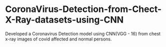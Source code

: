 # CoronaVirus-Detection-from-Chect-X-Ray-datasets-using-CNN
Developed a Coronavirus Detection model using CNN(VGG - 16) from chest x-ray images of covid affected and normal persons.

